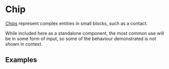 # Chip

[Chips](https://material.google.com/components/chips.html) represent complex entities in small blocks, such as a contact.

While included here as a standalone component, the most common use will be in some form of input, so some of the behaviour demonstrated is not shown in context.

## Examples
